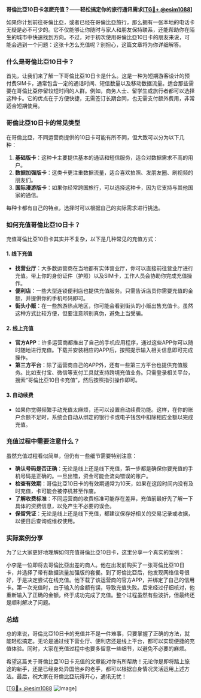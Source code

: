 **哥倫比亞10日卡怎麽充值？——轻松搞定你的旅行通讯需求[[TG💪+ @esim1088](https://t.me/s/esim1088)]**

如果你计划前往哥倫比亞，或者已经在哥倫比亞旅行，那么拥有一张本地的电话卡无疑是必不可少的。它不仅能够让你随时与家人和朋友保持联系，还能帮助你在陌生的城市中快速找到方向。不过，对于初次使用哥倫比亞10日卡的朋友来说，可能会遇到一个问题：这张卡怎么充值呢？别担心，这篇文章将为你详细解答。

### 什么是哥倫比亞10日卡？

首先，让我们来了解一下哥倫比亞10日卡是什么。这是一种为短期游客设计的预付费SIM卡，通常包含一定的通话时间、短信数量以及移动数据流量。适合那些需要在哥倫比亞停留较短时间的人群。例如，商务人士、留学生或旅行者都可以选择这种卡。它的优点在于方便快捷，无需签订长期合同，也无需支付额外费用，非常适合短期使用。

### 哥倫比亞10日卡的常见类型

在哥倫比亞，不同运营商提供的10日卡可能有所不同，但大致可以分为以下几种：

1. **基础版卡**：这种卡主要提供基本的通话和短信服务，适合对数据需求不高的用户。
2. **数据加强版卡**：这类卡更注重数据流量，适合喜欢拍照、发朋友圈、刷视频的朋友们。
3. **国际漫游版卡**：如果你经常跨国旅行，可以选择这种卡，因为它支持与其他国家的通信。

每种卡都有自己的特点，选择时可以根据自己的实际需求进行挑选。

### 如何充值哥倫比亞10日卡？

充值哥倫比亞10日卡其实并不复杂，以下是几种常见的充值方式：

#### 1. **线下充值**
   - **找营业厅**：大多数运营商在当地都有实体营业厅，你可以直接前往营业厅进行充值。带上你的身份证件（护照）以及SIM卡，工作人员会协助你完成充值操作。
   - **便利店**：一些大型连锁便利店也提供充值服务。只需告诉店员你需要充值的金额，并提供你的手机号码即可。
   - **街头小贩**：在一些旅游热点地区，你可能会看到街头的小贩出售充值卡。虽然这种方式比较方便，但要注意辨别真伪，避免上当受骗。

#### 2. **线上充值**
   - **官方APP**：许多运营商都推出了自己的手机应用程序，通过这些APP你可以随时随地进行充值。下载并安装相应的APP后，按照提示输入相关信息即可完成操作。
   - **第三方平台**：除了运营商自己的APP外，还有一些第三方平台也提供充值服务。比如支付宝、微信等支付工具就支持跨境充值业务。只需登录相关平台，搜索“哥倫比亞10日卡充值”，然后按照指引操作即可。

#### 3. **自动续费**
   - 如果你觉得频繁手动充值太麻烦，还可以设置自动续费功能。这样，在你的账户余额不足时，系统会自动从绑定的银行卡或电子钱包中扣除相应金额以完成充值。

### 充值过程中需要注意什么？

虽然充值过程看似简单，但仍有一些细节需要特别注意：

- **确认号码是否正确**：无论是线上还是线下充值，第一步都是确保你要充值的手机号码是正确的。一旦出错，资金可能会流向错误的账户。
- **检查有效期**：哥倫比亞10日卡的有效期通常为10天，如果在这段时间内没有及时充值，卡可能会被停机甚至作废。
- **了解收费标准**：不同运营商的收费标准可能存在差异，充值前最好先了解一下具体的资费信息，以免产生不必要的误会。
- **保留凭证**：无论是线上还是线下充值，都建议保存好相关的交易记录或收据，以便日后查询或维权使用。

### 实际案例分享

为了让大家更好地理解如何充值哥倫比亞10日卡，这里分享一个真实的案例：

小李是一位即将去哥倫比亞出差的商人。他在出发前购买了一张哥倫比亞10日卡，并选择了带有数据流量加强版的套餐。到了哥倫比亞后，他发现网络信号很好，于是决定尝试在线充值。他下载了该运营商的官方APP，并绑定了自己的信用卡。第一次充值时，由于输入的金额有误，导致充值失败。后来经过仔细核对，他重新输入了正确的金额，终于成功完成了充值。整个过程虽然有些波折，但最终还是顺利解决了问题。

### 总结

总的来说，哥倫比亞10日卡的充值并不是一件难事，只要掌握了正确的方法，就能轻松搞定。无论是通过线下营业厅、便利店还是线上平台，都可以实现便捷的充值体验。同时，大家在充值过程中也要多留意一些细节，以避免不必要的麻烦。

希望这篇关于哥倫比亞10日卡充值的文章能对你有所帮助！无论你是即将踏上旅途的新手，还是已经身处异国他乡的老手，都可以根据自身情况灵活运用上述方法。最后，祝大家在哥倫比亞玩得开心，通讯无忧！

[[TG💪+ @esim1088](https://t.me/s/esim1088) ![Image](https://i.postimg.cc/4NQfJmqS/Snipaste-2025-05-13-00-14-12.png)]
